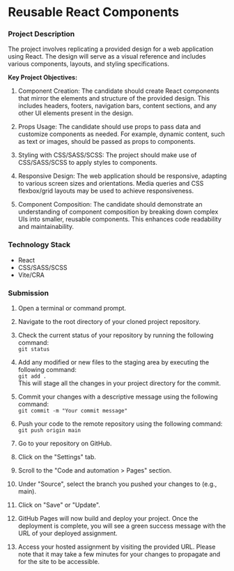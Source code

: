# Reusable React Components

### Project Description

The project involves replicating a provided design for a web application using React. The design will serve as a visual reference and includes various components, layouts, and styling specifications.

**Key Project Objectives:**

1. Component Creation: 
The candidate should create React components that mirror the elements and structure of the provided design. This includes headers, footers, navigation bars, content sections, and any other UI elements present in the design.

2. Props Usage: 
The candidate should use props to pass data and customize components as needed. For example, dynamic content, such as text or images, should be passed as props to components.

3. Styling with CSS/SASS/SCSS: 
The project should make use of CSS/SASS/SCSS to apply styles to components. 

4. Responsive Design: 
The web application should be responsive, adapting to various screen sizes and orientations. Media queries and CSS flexbox/grid layouts may be used to achieve responsiveness.

5. Component Composition: 
The candidate should demonstrate an understanding of component composition by breaking down complex UIs into smaller, reusable components. This enhances code readability and maintainability.

### Technology Stack

- React
- CSS/SASS/SCSS 
- Vite/CRA

### Submission

1. Open a terminal or command prompt.

2. Navigate to the root directory of your cloned project repository.

3. Check the current status of your repository by running the following command:
   </br>
   `git status`

4. Add any modified or new files to the staging area by executing the following command:
   </br>
   `git add .`
   </br>
   This will stage all the changes in your project directory for the commit.

5. Commit your changes with a descriptive message using the following command:
   </br>
   `git commit -m "Your commit message"`

6. Push your code to the remote repository using the following command:
   </br>
   `git push origin main`

7. Go to your repository on GitHub.

8. Click on the "Settings" tab.

9. Scroll to the "Code and automation > Pages" section.

10. Under "Source", select the branch you pushed your changes to (e.g., main).

11. Click on "Save" or "Update".

12. GitHub Pages will now build and deploy your project. Once the deployment is complete, you will see a green success message with the URL of your deployed assignment.

13. Access your hosted assignment by visiting the provided URL. Please note that it may take a few minutes for your changes to propagate and for the site to be accessible.
